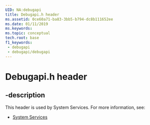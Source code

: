 ```yaml
---
UID: NA:debugapi
title: Debugapi.h header
ms.assetid: 0ce60a71-ba83-3bb5-b794-dc8b111652ee
ms.date: 01/11/2019
ms.keywords: 
ms.topic: conceptual
tech.root: base
f1_keywords:
 - debugapi
 - debugapi/debugapi
---
```


# Debugapi.h header


## -description

This header is used by System Services. For more information, see:

- [System Services](../_base/index.md)

